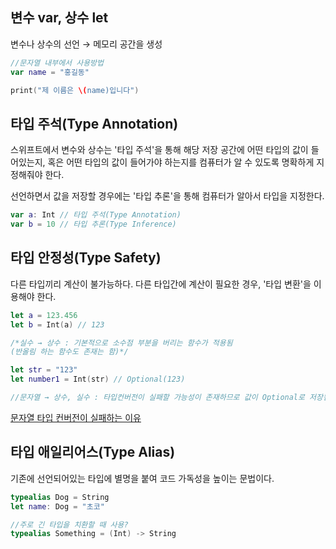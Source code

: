 ## 변수 var,  상수 let

변수나 상수의 선언 → 메모리 공간을 생성
~~~swift
//문자열 내부에서 사용방법
var name = "홍길동"

print("제 이름은 \(name)입니다")
~~~


## 타입 주석(Type Annotation)
스위프트에서 변수와 상수는 '타입 주석'을 통해 해당 저장 공간에 어떤 타입의 값이 들어있는지, 혹은 어떤 타입의 값이 들어가야 하는지를 컴퓨터가 알 수 있도록 명확하게 지정해줘야 한다.

선언하면서 값을 저장할 경우에는 '타입 추론'을 통해 컴퓨터가 알아서 타입을 지정한다.

~~~swift
var a: Int // 타입 주석(Type Annotation)
var b = 10 // 타입 추론(Type Inference)
~~~

## 타입 안정성(Type Safety) 
다른 타입끼리 계산이 불가능하다. 다른 타입간에 계산이 필요한 경우, '타입 변환'을 이용해야 한다.
~~~swift
let a = 123.456
let b = Int(a) // 123

/*실수 → 상수 : 기본적으로 소수점 부분을 버리는 함수가 적용됨
(반올림 하는 함수도 존재는 함)*/

let str = "123"
let number1 = Int(str) // Optional(123)

//문자열 → 상수, 실수 : 타입컨버전이 실패할 가능성이 존재하므로 값이 Optional로 저장됨 
~~~
[문자열 타입 컨버전이 실패하는 이유](https://github.com/ksy1342/iOS-Study/blob/main/Swift%20Basic/Type_Conversion.md)

## 타입 애일리어스(Type Alias)
기존에 선언되어있는 타입에 별명을 붙여 코드 가독성을 높이는 문법이다.
~~~swift
typealias Dog = String 
let name: Dog = "초코" 

//주로 긴 타입을 치환할 때 사용?
typealias Something = (Int) -> String
~~~
